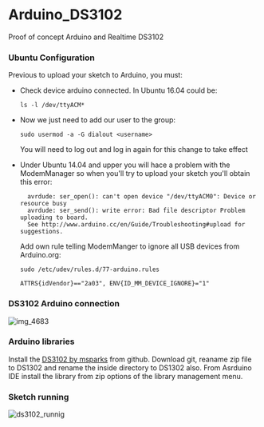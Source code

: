 # Arduino_DS3102
Proof of concept Arduino and Realtime DS3102

### Ubuntu Configuration

Previous to upload your sketch to Arduino, you must:

* Check device arduino connected. In Ubuntu 16.04 could be:
    ```
    ls -l /dev/ttyACM*
    ```
* Now we just need to add our user to the group:
    ```
    sudo usermod -a -G dialout <username>
    ```    
  You will need to log out and log in again for this change to take effect    
* Under Ubuntu 14.04 and upper you will hace a problem with the ModemManager so when you'll try to upload your sketch you'll obtain this error:
  ```
    avrdude: ser_open(): can't open device "/dev/ttyACM0": Device or resource busy 
    avrdude: ser_send(): write error: Bad file descriptor Problem uploading to board. 
    See http://www.arduino.cc/en/Guide/Troubleshooting#upload for suggestions.
  ```
 
  Add own rule telling ModemManger to ignore all USB devices from Arduino.org:
    ```
    sudo /etc/udev/rules.d/77-arduino.rules
    
    ATTRS{idVendor}=="2a03", ENV{ID_MM_DEVICE_IGNORE}="1"
    ```

### DS3102 Arduino connection

![img_4683](https://user-images.githubusercontent.com/1216181/37030523-896f38c4-213b-11e8-901c-f6c2dfbe760b.JPG)

### Arduino libraries
Install the [DS3102 by msparks](https://github.com/msparks/arduino-ds1302) from github. Download git, reaname zip file to DS1302 and rename the inside directory to DS1302 also. From Asrduino IDE install the library from zip options of the library management menu.

### Sketch running
![ds3102_runnig](https://user-images.githubusercontent.com/1216181/37031116-e068510e-213d-11e8-8913-aa199ee70e41.png)
